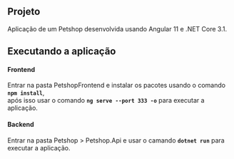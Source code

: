 >

## Projeto

Aplicação de um Petshop desenvolvida usando Angular 11 e .NET Core 3.1.

## Executando a aplicação

#### Frontend
Entrar na pasta PetshopFrontend e instalar os pacotes usando o comando **`npm install`**, </br>
após isso usar o comando **`ng serve --port 333 -o`** para executar a aplicação.

#### Backend
Entrar na pasta Petshop > Petshop.Api e usar o camando  **`dotnet run`** para executar a aplicação.